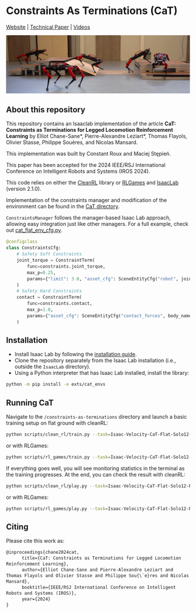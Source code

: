 # Constraints As Terminations (CaT)

[Website](https://constraints-as-terminations.github.io) | [Technical Paper](https://arxiv.org/abs/2403.18765) | [Videos](https://www.youtube.com/watch?v=crWoYTb8QvU)

![](assets/teaser.png)

## About this repository

This repository contains an Isaaclab implementation of the article **CaT: Constraints as Terminations for Legged Locomotion Reinforcement Learning** by Elliot Chane-Sane\*, Pierre-Alexandre Leziart\*, Thomas Flayols, Olivier Stasse, Philippe Souères, and Nicolas Mansard.

This implementation was built by Constant Roux and Maciej Stępień.

This paper has been accepted for the 2024 IEEE/RSJ International Conference on Intelligent Robots and Systems (IROS 2024).

This code relies on either the [CleanRL](https://github.com/vwxyzjn/cleanrl) library or [RLGames](https://github.com/Denys88/rl_games) and [IsaacLab](https://isaac-sim.github.io/IsaacLab/v2.1.0/index.html) (version 2.1.0).

Implementation of the constraints manager and modification of the environment can be found in the [CaT directory](exts/cat_envs/cat_envs/tasks/utils/cat/).

`ConstraintsManager` follows the manager-based Isaac Lab approach, allowing easy integration just like other managers. For a full example, check out [cat_flat_env_cfg.py](exts/cat_envs/cat_envs/tasks/locomotion/velocity/config/solo12/cat_flat_env_cfg.py).

```python
@configclass
class ConstraintsCfg:
    # Safety Soft Constraints
    joint_torque = ConstraintTerm(
        func=constraints.joint_torque,
        max_p=0.25,
        params={"limit": 3.0, "asset_cfg": SceneEntityCfg("robot", joint_names=[".*_HAA", ".*_HFE", ".*_KFE"])},
    )
    # Safety Hard Constraints
    contact = ConstraintTerm(
        func=constraints.contact,
        max_p=1.0,
        params={"asset_cfg": SceneEntityCfg("contact_forces", body_names=["base_link", ".*_UPPER_LEG"])},
    )
```

## Installation

- Install Isaac Lab by following the [installation guide](https://isaac-sim.github.io/IsaacLab/v2.1.0/source/setup/installation/pip_installation.html).
- Clone the repository separately from the Isaac Lab installation (i.e., outside the `IsaacLab` directory).
- Using a Python interpreter that has Isaac Lab installed, install the library:

```bash
python -m pip install -e exts/cat_envs
```

## Running CaT

Navigate to the `/constraints-as-terminations` directory and launch a basic training setup on flat ground with cleanRL:

```bash
python scripts/clean_rl/train.py --task=Isaac-Velocity-CaT-Flat-Solo12-v0 --headless
```
or with RLGames:
```bash
python scripts/rl_games/train.py --task=Isaac-Velocity-CaT-Flat-Solo12-v0 --headless
```

If everything goes well, you will see monitoring statistics in the terminal as the training progresses. At the end, you can check the result with cleanRL:

```bash
python scripts/clean_rl/play.py --task=Isaac-Velocity-CaT-Flat-Solo12-Play-v0 --headless --video --video_length 200
```
or with RLGames:
```bash
python scripts/rl_games/play.py --task=Isaac-Velocity-CaT-Flat-Solo12-Play-v0 --headless --video --video_length 200
```
## Citing

Please cite this work as:

```
@inproceedings{chane2024cat,
      title={CaT: Constraints as Terminations for Legged Locomotion Reinforcement Learning},
      author={Elliot Chane-Sane and Pierre-Alexandre Leziart and Thomas Flayols and Olivier Stasse and Philippe Sou{\`e}res and Nicolas Mansard},
      booktitle={IEEE/RSJ International Conference on Intelligent Robots and Systems (IROS)},
      year={2024}
}
```
